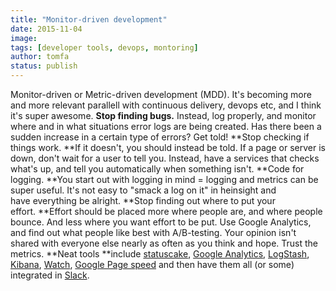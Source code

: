 ```yaml
---
title: "Monitor-driven development"
date: 2015-11-04
image: 
tags: [developer tools, devops, montoring]
author: tomfa
status: publish
---
```


Monitor-driven or Metric-driven development (MDD). It's becoming more and more relevant parallell with continuous delivery, devops etc, and I think it's super awesome. **Stop finding bugs.** Instead, log properly, and monitor where and in what situations error logs are being created. Has there been a sudden increase in a certain type of errors? Get told! **Stop checking if things work. **If it doesn't, you should instead be told. If a page or server is down, don't wait for a user to tell you. Instead, have a services that checks what's up, and tell you automatically when something isn't. **Code for logging. **You start out with logging in mind = logging and metrics can be super useful. It's not easy to "smack a log on it" in heinsight and have everything be alright. **Stop finding out where to put your effort. **Effort should be placed more where people are, and where people bounce. And less where you want effort to be put. Use Google Analytics, and find out what people like best with A/B-testing. Your opinion isn't shared with everyone else nearly as often as you think and hope. Trust the metrics. **Neat tools **include [statuscake](https://www.statuscake.com/paid-website-monitoring/), [Google Analytics](http://www.google.com/analytics/), [LogStash](https://www.elastic.co/products/logstash), [Kibana](https://www.elastic.co/products/kibana), [Watch](https://www.elastic.co/products/watcher), [Google Page speed](https://developers.google.com/speed/?hl=en) and then have them all (or some) integrated in [Slack](https://slack.com/).
